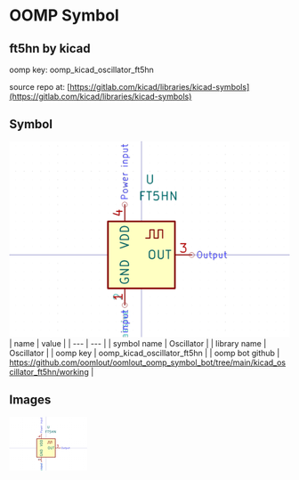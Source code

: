 # OOMP Symbol  
## ft5hn  by kicad  
  
oomp key: oomp_kicad_oscillator_ft5hn  
  
source repo at: [https://gitlab.com/kicad/libraries/kicad-symbols](https://gitlab.com/kicad/libraries/kicad-symbols)  
## Symbol  
  
[![working.png](working_600.png)](working.png)  
| name | value | 
| --- | --- | 
| symbol name | Oscillator | 
| library name | Oscillator | 
| oomp key | oomp_kicad_oscillator_ft5hn | 
| oomp bot github | https://github.com/oomlout/oomlout_oomp_symbol_bot/tree/main/kicad_oscillator_ft5hn/working | 
## Images  
  
[![working.png](working_140.png)](working.png)  
